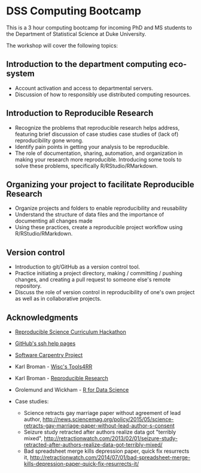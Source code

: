 # DSS Computing Bootcamp

This is a 3 hour computing bootcamp for incoming PhD and MS
students to the Department of Statistical Science at Duke University.

The workshop will cover the following topics:

## Introduction to the department computing eco-system

- Account activation and access to departmental servers.
- Discussion of how to responsibly use distributed computing resources.

## Introduction to Reproducible Research

- Recognize the problems that reproducible research helps address, featuring brief discussion of case studies case studies of (lack of) reproducibility gone wrong.
- Identify pain points in getting your analysis to be reproducible.
- The role of documentation, sharing, automation, and organization in making your research more reproducible.
Introducing some tools to solve these problems, specifically R/RStudio/RMarkdown.

## Organizing your project to facilitate Reproducible Research

- Organize projects and folders to enable reproducibility and reusability
- Understand the structure of data files and the importance of documenting all changes made
- Using these practices, create a reproducible project workflow using R/RStudio/RMarkdown.

## Version control

- Introduction to git/GitHub as a version control tool.
- Practice initiating a project directory, making / committing / pushing changes, and creating a pull request to someone else's remote repository.
- Discuss the role of version control in reproducibility of one's own project as well as in collaborative projects.

## Acknowledgments 

- [Reproducible Science Curriculum Hackathon](https://github.com/Reproducible-Science-Curriculum/Reproducible-Science-Hackathon-Dec-08-2014)

- [GitHub's ssh help pages](https://help.github.com/categories/56/articles)

- [Software Carpentry Project](http://software-carpentry.org/)

- Karl Broman - [Wisc's Tools4RR](http://kbroman.org/Tools4RR/)

- Karl Broman - [Reproducible Research](https://www.biostat.wisc.edu/~kbroman/presentations/repro_research_withnotes.pdf)

- Grolemund and Wickham - [R for Data Science](http://r4ds.had.co.nz/)

- Case studies:
    - Science retracts gay marriage paper without agreement of lead author, http://news.sciencemag.org/policy/2015/05/science-retracts-gay-marriage-paper-without-lead-author-s-consent
    - Seizure study retracted after authors realize data got "terribly mixed", http://retractionwatch.com/2013/02/01/seizure-study-retracted-after-authors-realize-data-got-terribly-mixed/
    - Bad spreadsheet merge kills depression paper, quick fix resurrects it, http://retractionwatch.com/2014/07/01/bad-spreadsheet-merge-kills-depression-paper-quick-fix-resurrects-it/
